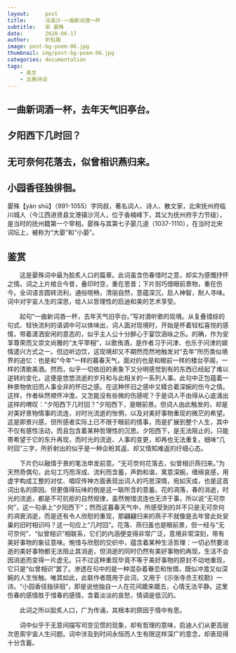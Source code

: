 ```yaml
---
layout:     post
title:      浣溪沙·一曲新词酒一杯
subtitle:   宋 晏殊
date:       2020-06-17
author:     听松阁
image: post-bg-poem-06.jpg
thumbnail: img/post-bg-poem-06.jpg
categories: documentation
tags:
    - 美文
    - 古典诗词
---
```


## 一曲新词酒一杯，去年天气旧亭台。
## 夕阳西下几时回？
## 无可奈何花落去，似曾相识燕归来。
## 小园香径独徘徊。



晏殊【yàn shū】（991-1055）字同叔，著名词人、诗人、散文家，北宋抚州府临川城人（今江西进贤县文港镇沙河人，位于香楠峰下，其父为抚州府手力节级），是当时的抚州籍第一个宰相。晏殊与其第七子晏几道（1037-1110），在当时北宋词坛上，被称为“大晏”和“小晏”。



## 鉴赏

　　这是晏殊词中最为脍炙人口的篇章。此词虽含伤春惜时之意，却实为感慨抒怀之情。词之上片绾合今昔，叠印时空，重在思昔；下片则巧借眼前景物，重在伤今。全词语言圆转流利，通俗晓畅，清丽自然，意蕴深沉，启人神智，耐人寻味。词中对宇宙人生的深思，给人以哲理性的启迪和美的艺术享受。

　　起句“一曲新词酒一杯，去年天气旧亭台。”写对酒听歌的现境。从复叠错综的句式、轻快流利的语调中可以体味出，词人面对现境时，开始是怀着轻松喜悦的感情，带着潇洒安闲的意态的，似乎主人公十分醉心于宴饮涵咏之乐。的确，作为安享尊荣而又崇文尚雅的“太平宰相”，以歌侑酒，是作者习于问津、也乐于问津的娱情遣兴方式之一。但边听边饮，这现境却又不期然而然地触发对“去年”所历类似境界的追忆：也是和“今年”一样的暮春天气，面对的也是和眼前一样的楼台亭阁，一样的清歌美酒。然而，似乎一切依旧的表象下又分明感觉到有的东西已经起了难以逆转的变化，这便是悠悠流逝的岁月和与此相关的一系列人事。此句中正包蕴着一种景物依旧而人事全非的怀旧之感。在这种怀旧之感中又糅合着深婉的伤今之情。这样，作者纵然襟怀冲澹，又怎能没有些微的伤感呢？于是词人不由得从心底涌出这样的喟叹：“夕阳西下几时回？”夕阳西下，是眼前景。但词人由此触发的，却是对美好景物情事的流连，对时光流逝的怅惘，以及对美好事物重现的微茫的希望。这是即景兴感，但所感者实际上已不限于眼前的情事，而是扩展到整个人生，其中不仅有感性活动，而且包含着某种哲理性的沉思。夕阳西下，是无法阻止的，只能寄希望于它的东升再现，而时光的流逝、人事的变更，却再也无法重复。细味“几时回”三字，所折射出的似乎是一种企盼其返、却又情知难返的纡细心态。

　　下片仍以融情于景的笔法申发前意。“无可奈何花落去，似曾相识燕归来。”为天然奇偶句，此句工巧而浑成、流利而含蓄，声韵和谐，寓意深婉，缠绵哀感，用虚字构成工整的对仗、唱叹传神方面表现出词人的巧思深情，宛如天成，也是这首词出名的原因。但更值得玩味的倒是这一联所含的意蓄。花的凋落，春的消逝，时光的流逝，都是不可抗拒的自然规律，虽然惋惜流连也无济于事，所以说“无可奈何”，这一句承上“夕阳西下”；然而这暮春天气中，所感受到的并不只是无可奈何的凋衰消逝，而是还有令人欣慰的重现，那翩翩归来的燕子不就像是去年曾此处安巢的旧时相识吗？这一句应上“几时回”。花落、燕归虽也是眼前景，但一经与“无可奈何”、“似曾相识”相联系，它们的内涵便变得非常广泛，意境非常深刻，带有美好事物的象征意味。惋惜与欣慰的交织中，蕴含着某种生活哲理：一切必然要消逝的美好事物都无法阻止其消逝，但消逝的同时仍然有美好事物的再现，生活不会因消逝而变得一片虚无。只不过这种重现毕竟不等于美好事物的原封不动地重现，它只是“似曾相识”罢了。渗透在句中的是一种混杂着眷恋和怅惆，既似冲澹又似深婉的人生怅触。唯其如此，此联作者既用于此词，又用于《示张寺丞王校勘》一诗。“小园香径独徘徊”，即是说他独自一人在花间踱来踱去，心情无法平静。这里伤春的感情胜于惜春的感情，含着淡淡的哀愁，情调是低沉的。

　　此词之所以脍炙人口，广为传诵，其根本的原因于情中有思。

　　词中似乎于无意间描写司空见惯的现象，却有哲理的意味，启迪人们从更高层次思索宇宙人生问题。词中涉及到时间永恒而人生有限这样深广的意念，却表现得十分含蓄。
